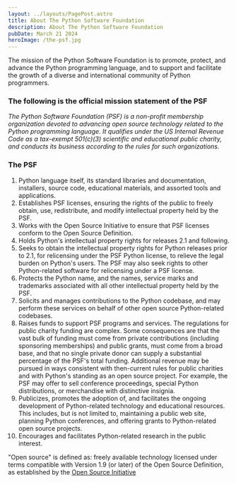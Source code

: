 ```yaml
---
layout: ../layouts/PagePost.astro
title: About The Python Software Foundation
description: About The Python Software Foundation
pubDate: March 21 2024
heroImage: /the-psf.jpg
---
```


The mission of the Python Software Foundation is to promote, protect, and
advance the Python programming language, and to support and facilitate the
growth of a diverse and international community of Python programmers.

### The following is the official mission statement of the PSF

_The Python Software Foundation (PSF) is a non-profit membership organization
devoted to advancing open source technology related to the Python programming
language. It qualifies under the US Internal Revenue Code as a tax-exempt
501(c)(3) scientific and educational public charity, and conducts its business
according to the rules for such organizations._

### The PSF

1. Python language itself, its standard libraries and documentation, installers,
   source code, educational materials, and assorted tools and applications.
2. Establishes PSF licenses, ensuring the rights of the public to freely obtain,
   use, redistribute, and modify intellectual property held by the PSF.
3. Works with the Open Source Initiative to ensure that PSF licenses conform to
   the Open Source Definition.
4. Holds Python's intellectual property rights for releases 2.1 and following.
5. Seeks to obtain the intellectual property rights for Python releases prior to
   2.1, for relicensing under the PSF Python license, to relieve the legal
   burden on Python's users. The PSF may also seek rights to other
   Python-related software for relicensing under a PSF license.
6. Protects the Python name, and the names, service marks and trademarks
   associated with all other intellectual property held by the PSF.
7. Solicits and manages contributions to the Python codebase, and may perform
   these services on behalf of other open source Python-related codebases.
8. Raises funds to support PSF programs and services. The regulations for public
   charity funding are complex. Some consequences are that the vast bulk of
   funding must come from private contributions (including sponsoring
   memberships) and public grants, must come from a broad base, and that no
   single private donor can supply a substantial percentage of the PSF's total
   funding. Additional revenue may be pursued in ways consistent with
   then-current rules for public charities and with Python's standing as an open
   source project. For example, the PSF may offer to sell conference
   proceedings, special Python distributions, or merchandise with distinctive
   insignia.
9. Publicizes, promotes the adoption of, and facilitates the ongoing development
   of Python-related technology and educational resources. This includes, but is
   not limited to, maintaining a public web site, planning Python conferences,
   and offering grants to Python-related open source projects.
10. Encourages and facilitates Python-related research in the public interest.

"Open source" is defined as: freely available technology licensed under terms
compatible with Version 1.9 (or later) of the Open Source Definition, as
established by the [Open Source Initiative](http://www.opensource.org/)
